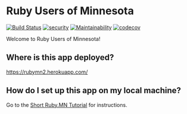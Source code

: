 # Ruby Users of Minnesota

[![Build Status](https://semaphoreci.com/api/v1/jhsu802701/rubymn2/branches/master/badge.svg)](https://semaphoreci.com/jhsu802701/rubymn2)
[![security](https://hakiri.io/github/jhsu802701/rubymn2/master.svg)](https://hakiri.io/github/jhsu802701/rubymn2/master)
[![Maintainability](https://api.codeclimate.com/v1/badges/14e118799467367be0aa/maintainability)](https://codeclimate.com/github/jhsu802701/rubymn2/maintainability)
[![codecov](https://codecov.io/gh/jhsu802701/rubymn2/branch/master/graph/badge.svg)](https://codecov.io/gh/jhsu802701/rubymn2)

Welcome to Ruby Users of Minnesota!

## Where is this app deployed?
https://rubymn2.herokuapp.com/

## How do I set up this app on my local machine?
Go to the [Short Ruby.MN Tutorial](https://github.com/rubyonracetracks/tutorials-rails-short/blob/master/specific_projects/rubymn2.md) for instructions.
